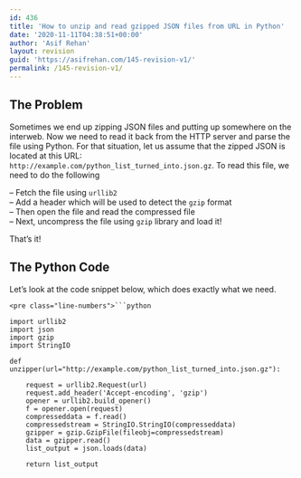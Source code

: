 ```yaml
---
id: 436
title: 'How to unzip and read gzipped JSON files from URL in Python'
date: '2020-11-11T04:38:51+00:00'
author: 'Asif Rehan'
layout: revision
guid: 'https://asifrehan.com/145-revision-v1/'
permalink: /145-revision-v1/
---
```


## The Problem

Sometimes we end up zipping JSON files and putting up somewhere on the interweb. Now we need to read it back from the HTTP server and parse the file using Python. For that situation, let us assume that the zipped JSON is located at this URL:  
`http://example.com/python_list_turned_into.json.gz`. To read this file, we need to do the following

– Fetch the file using `urllib2`  
– Add a header which will be used to detect the `gzip` format  
– Then open the file and read the compressed file  
– Next, uncompress the file using `gzip` library and load it!

That’s it!

## The Python Code

Let’s look at the code snippet below, which does exactly what we need.

```
<pre class="line-numbers">```python

import urllib2
import json
import gzip
import StringIO

def unzipper(url="http://example.com/python_list_turned_into.json.gz"):

    request = urllib2.Request(url)
    request.add_header('Accept-encoding', 'gzip')
    opener = urllib2.build_opener()
    f = opener.open(request)
    compresseddata = f.read()
    compressedstream = StringIO.StringIO(compresseddata)
    gzipper = gzip.GzipFile(fileobj=compressedstream)
    data = gzipper.read()
    list_output = json.loads(data)
    
    return list_output
```
```